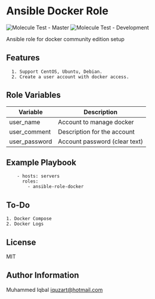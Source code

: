Ansible Docker Role
=========

![Molecule Test - Master](https://github.com/iquzart/ansible-role-docker/workflows/Molecule%20Test/badge.svg?branch=master) ![Molecule Test - Development](https://github.com/iquzart/ansible-role-docker/workflows/Molecule%20Test/badge.svg?branch=development)


Ansible role for docker community edition setup


Features
---------
```
  1. Support CentOS, Ubuntu, Debian.
  2. Create a user account with docker access.
```
Role Variables
--------------

| Variable | Description |
| --- | --- |
| user_name | Account to manage docker | 
| user_comment |  Description for the account | 
| user_password | Account password (clear text) | 


Example Playbook
----------------
```
    - hosts: servers
      roles:
        - ansible-role-docker
```

To-Do
------
```
1. Docker Compose
2. Docker Logs
```

License
-------

MIT

Author Information
------------------

Muhammed Iqbal <iquzart@hotmail.com>
